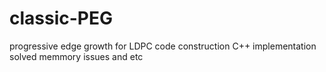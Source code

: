# classic-PEG
progressive edge growth for LDPC code construction  C++ implementation
solved memmory issues and etc
